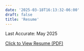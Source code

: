 ```yaml
---
date: '2025-03-18T16:13:32-06:00'
draft: false
title: 'Resume'
---
```


Last Accurate: May 2025

<a href="/EricSpencerResume.pdf" target="_blank" >Click to View Resume (PDF)</a>